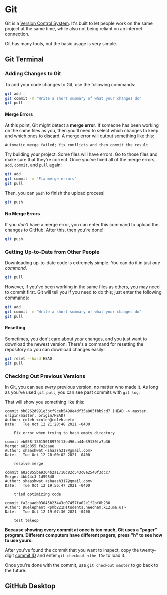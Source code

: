 # Git

Git is a [Version Control System](Glossary#Version%20Control%20System). It's built to let people work on the same project at the same time, while also not being reliant on an internet connection. 

Git has many tools, but the basic usage is very simple.

## Git Terminal

### Adding Changes to Git

To add your code changes to Git, use the following commands:
```bash
git add .
git commit -m "Write a short summary of what your changes do"
git pull
```

#### Merge Errors

At this point, Git might detect a **merge error**. If someone has been working on the same files as you, then you'll need to select which changes to keep and which ones to discard. A merge error will output something like this:
```
Automatic merge failed; fix conflicts and then commit the result
```

Try building your project. Some files will have errors. Go to those files and make sure that they're correct. Once you've fixed all of the merge errors, `add`, `commit`, and `pull` again:

```bash
git add .
git commit -m "Fix merge errors"
git pull
```

Then, you can `push` to finish the upload process!

```bash
git push
```

#### No Merge Errors

If you *don't* have a merge error, you can enter this command to upload the changes to GitHub. After this, then you're done!

```bash
git push
```


### Getting Up-to-Date from Other People

Downloading up-to-date code is extremely simple. You can do it in just *one command*.

```bash
git pull
```

However, if you've been working in the same files as others, you may need to commit first. Git will tell you if you need to do this; just enter the following commands:

```bash
git add .
git commit -m "Write a short summary of what your changes do"
git pull
```

#### Resetting

Sometimes, you don't care about *your* changes, and you just want to download the newest version. There's a command for resetting the repository so you can download changes easily!

```bash
git reset --hard HEAD
git pull
```

### Checking Out Previous Versions
In Git, you can see *every* previous version, no matter who made it. As long as you've used `git pull`, you can see past commits with `git log`.

That will show you something like this:
```
commit bb0262d991e3bcf9ceb5498e4df35a805fbb9cd7 (HEAD -> master, origin/master, origin/HEAD)
Author: coleh <coleh@coleh.net>
Date:   Tue Oct 12 21:28:48 2021 -0400

    Fix error when trying to hash empty directory

commit eb058f13615018979f13ed96ca44e39130fa7b36
Merge: a82c855 fa2caae
Author: shaashwat <shaash317@gmail.com>
Date:   Tue Oct 12 20:00:02 2021 -0400

    resolve merge

commit a82c855ba9364b2a1710c82c543c8a2540f3dcc7
Merge: 4bb44c3 1d99848
Author: shaashwat <shaash317@gmail.com>
Date:   Tue Oct 12 19:56:47 2021 -0400

    tried optimizing code

commit fa2caaeb03045b23443c07457fa02e1f2bf0b230
Author: Duelephant <pmb221@students.needham.k12.ma.us>
Date:   Tue Oct 12 19:07:36 2021 -0400

    test teleop
```

**Because showing every commit at once is too much, Git uses a "pager" program. Different computers have different pagers; press "h" to see how to use yours.**

After you've found the commit that you want to inspect, copy the twenty-digit [commit ID](Glossary#Commit%20ID) and enter `git checkout <the ID>` to load it. 

Once you're done with the commit, use `git checkout master` to go back to the future.


## GitHub Desktop